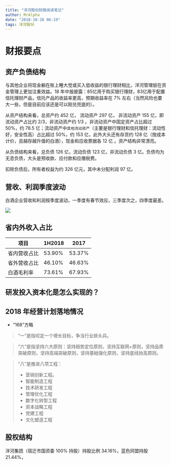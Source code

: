 ```yaml
---
title: "洋河股份财报阅读笔记"
author: MrAlpha
date: "2018-10-28 06:19"
tags: 洋河股份
---
```


# 财报要点

## 资产负债结构

与其他企业将现金躺在账上睡大觉或买入低收益的银行理财相比，洋河管理层在资金管理上更加注重效益。18 年中报披露：85亿用于购买银行理财，83亿用于配置信托理财产品，信托产品的收益率更高，预期收益率在 7% 左右（当然风险也要大一些，但是目前应该还是可以刚兑兜底的）。

从资产结构来看，总资产约 452 亿， 流动资产 297 亿， 非流动资产 155 亿，即流动资产占比约 2/3，非流动资产约 1/3 。非流动资产中固定资产占比超过 50%，约 78.5 亿；流动资产中`其他流动资产`（主要是银行理财和信托理财：流动性好，安全性高）占比超过 50%，约 153 亿，此外大头还有存货约 128 亿（按成本计价，且越存越升值的白酒），现金和应收票据各 12 亿 。资产结构非常漂亮。

从负债结构来看，总负债 126 亿，流动负债 123 亿，非流动负债 3 亿。负债均为无息负债，大头是预收款、应付款和应缴税费。

扣除负债后，所有者权益为约 326 亿元，其中未分配利润 97 亿。

## 营收、利润季度波动

白酒企业营收和利润按季度波动，一季度有春节效应，三季度次之，四季度最差。

![](https://netimages.oss-cn-beijing.aliyuncs.com/img/20181028071957.png)

## 省内外收入占比

| 项目         | 1H2018 | 2017   |
| ------------ | ------ | ------ |
| 省内营收占比 | 53.90% | 53.37% |
| 省外营收占比 | 46.10% | 46.63% |
| 白酒毛利率   | 73.61% | 67.93% |


## 研发投入资本化是怎么实现的？


## 2018 年经营计划落地情况

- “168”方略

> “一”是指咬定一个增长目标，争当行业排头兵。

>“六”是指坚持六大原则：坚持趋势定位原则，坚持互联网+原则，坚持品质突破原则，坚持高端突破原则，坚持基础强化原则，坚持底线抬高原则。

>“八”是推进八项工程：
> - 营销创新工程。
> - 智能制造工程
> - 技术研发工程
> - 管理优化工程
> - 数字化转型工程
> - 资本战略工程
> - 党建工程
> - 文化塑造工程

## 股权结构

洋河集团（宿迁市国资委 100% 持股）持股比例 34.16%，蓝色同盟持股 21.44%，
